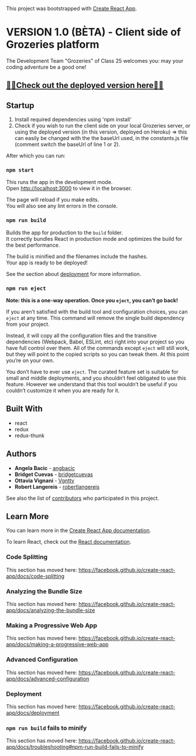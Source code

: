 This project was bootstrapped with [Create React App](https://github.com/facebook/create-react-app).

# VERSION 1.0 (BÈTA) - Client side of Grozeries platform #

The Development Team "Grozeries" of Class 25 welcomes you: may your coding adventure be a good one!
## [🍎🍑Check out the deployed version here🥕🥦](https://grozeries-client.netlify.com/)

## Startup
1. Install required dependencies using 'npm install'
2. Check if you wish to run the client side on your local Grozeries server, or using the deployed version (in this version, deployed on Heroku) => this can easily be changed with the the baseUrl used, in the constants.js file (comment switch the baseUrl of line 1 or 2).

After which you can run:

### `npm start`

This runs the app in the development mode.<br>
Open [http://localhost:3000](http://localhost:3000) to view it in the browser.

The page will reload if you make edits.<br>
You will also see any lint errors in the console.

### `npm run build`

Builds the app for production to the `build` folder.<br>
It correctly bundles React in production mode and optimizes the build for the best performance.

The build is minified and the filenames include the hashes.<br>
Your app is ready to be deployed!

See the section about [deployment](https://facebook.github.io/create-react-app/docs/deployment) for more information.

### `npm run eject`

**Note: this is a one-way operation. Once you `eject`, you can’t go back!**

If you aren’t satisfied with the build tool and configuration choices, you can `eject` at any time. This command will remove the single build dependency from your project.

Instead, it will copy all the configuration files and the transitive dependencies (Webpack, Babel, ESLint, etc) right into your project so you have full control over them. All of the commands except `eject` will still work, but they will point to the copied scripts so you can tweak them. At this point you’re on your own.

You don’t have to ever use `eject`. The curated feature set is suitable for small and middle deployments, and you shouldn’t feel obligated to use this feature. However we understand that this tool wouldn’t be useful if you couldn’t customize it when you are ready for it.

## Built With

* react
* redux
* redux-thunk


## Authors

* **Angela Bacic** - [angbacic](https://github.com/angbacic)
* **Bridget Cuevas** - [bridgetcuevas](https://github.com/bridgetcuevas)
* **Ottavia Vignani** - [Vgnttv](https://github.com/Vgnttv)
* **Robert Langereis** - [robertlangereis](https://github.com/robertlangereis)

See also the list of [contributors](https://github.com/AlbertSmit/Grozeries-Client/graphs/contributors) who participated in this project.

## Learn More

You can learn more in the [Create React App documentation](https://facebook.github.io/create-react-app/docs/getting-started).

To learn React, check out the [React documentation](https://reactjs.org/).

### Code Splitting

This section has moved here: https://facebook.github.io/create-react-app/docs/code-splitting

### Analyzing the Bundle Size

This section has moved here: https://facebook.github.io/create-react-app/docs/analyzing-the-bundle-size

### Making a Progressive Web App

This section has moved here: https://facebook.github.io/create-react-app/docs/making-a-progressive-web-app

### Advanced Configuration

This section has moved here: https://facebook.github.io/create-react-app/docs/advanced-configuration

### Deployment

This section has moved here: https://facebook.github.io/create-react-app/docs/deployment

### `npm run build` fails to minify

This section has moved here: https://facebook.github.io/create-react-app/docs/troubleshooting#npm-run-build-fails-to-minify
